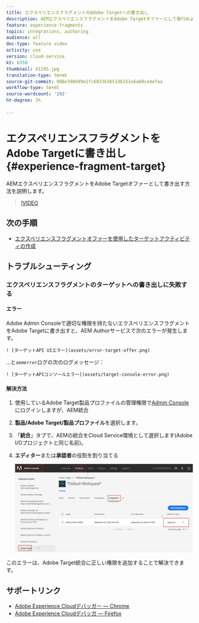 ```yaml
---
title: エクスペリエンスフラグメントのAdobe Targetへの書き出し
description: AEMエクスペリエンスフラグメントをAdobe Targetオファーとして発行および書き出す方法について説明します。
feature: experience-fragments
topics: integrations, authoring
audience: all
doc-type: feature video
activity: use
version: cloud-service
kt: 6350
thumbnail: 41245.jpg
translation-type: tm+mt
source-git-commit: 988e390dd9e1fc6033b3651db151e6a60ce4efaa
workflow-type: tm+mt
source-wordcount: '192'
ht-degree: 3%

---
```



# エクスペリエンスフラグメントをAdobe Targetに書き出し{#experience-fragment-target}

AEMエクスペリエンスフラグメントをAdobe Targetオファーとして書き出す方法を説明します。

>[!VIDEO](https://video.tv.adobe.com/v/41245?quality=12&learn=on)

## 次の手順

+ [エクスペリエンスフラグメントオファーを使用したターゲットアクティビティの作成](./create-target-activity.md)

## トラブルシューティング

### エクスペリエンスフラグメントのターゲットへの書き出しに失敗する

#### エラー

Adobe Admin Consoleで適切な権限を持たないエクスペリエンスフラグメントをAdobe Targetに書き出すと、AEM Authorサービスで次のエラーが発生します。

    ! [ターゲットAPI UIエラー](assets/error-target-offer.png)

...と`aemerror`ログの次のログメッセージ：

    ! [ターゲットAPIコンソールエラー](assets/target-console-error.png)

#### 解決方法

1. 使用しているAdobe Target製品プロファイルの管理権限で[Admin Console](https://adminconsole.adobe.com/)にログインしますが、AEM統合
2. __製品/Adobe Target/製品プロファイル__&#x200B;を選択します。
3. 「__統合__」タブで、AEMの統合をCloud Service環境として選択します(Adobe I/Oプロジェクトと同じ名前)。
4. __エディター__&#x200B;または&#x200B;__承認者__&#x200B;の役割を割り当てる

   ![ターゲットAPIエラー](assets/target-permissions.png)

このエラーは、Adobe Target統合に正しい権限を追加することで解決できます。

## サポートリンク

+ [Adobe Experience Cloudデバッガー — Chrome](https://chrome.google.com/webstore/detail/adobe-experience-cloud-de/ocdmogmohccmeicdhlhhgepeaijenapj)
+ [Adobe Experience Cloudデバッガ — Firefox](https://addons.mozilla.org/en-US/firefox/addon/adobe-experience-platform-dbg/)